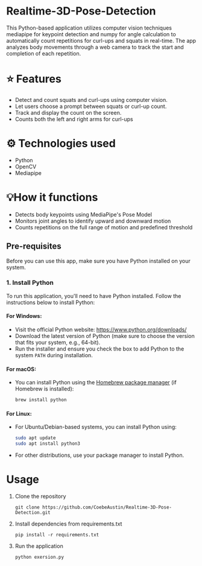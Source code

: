 # Realtime-3D-Pose-Detection
This Python-based application utilizes computer vision techniques mediapipe for keypoint detection and numpy for angle calculation to automatically count repetitions for curl-ups and squats in real-time. The app analyzes body movements through a web camera to track the start and completion of each repetition.

# ⭐ Features 
* Detect and count squats and curl-ups using computer vision.
* Let users choose a prompt between squats or curl-up count.
* Track and display the count on the screen.
* Counts both the left and right arms for curl-ups

# ⚙️ Technologies used 
* Python
* OpenCV
* Mediapipe

# 💡How it functions
* Detects body keypoints using MediaPipe's Pose Model
* Monitors joint angles to identify upward and downward motion
* Counts repetitions on the full range of motion and predefined threshold

## Pre-requisites
Before you can use this app, make sure you have Python installed on your system.

### 1. Install Python
To run this application, you'll need to have Python installed. Follow the instructions below to install Python:

#### For Windows:
- Visit the official Python website: https://www.python.org/downloads/
- Download the latest version of Python (make sure to choose the version that fits your system, e.g., 64-bit).
- Run the installer and ensure you check the box to add Python to the system `PATH` during installation.

#### For macOS:
- You can install Python using the [Homebrew package manager](https://brew.sh/) (if Homebrew is installed):
  ```bash
  brew install python

#### For Linux:
- For Ubuntu/Debian-based systems, you can install Python using:
  ```bash
  sudo apt update
  sudo apt install python3
- For other distributions, use your package manager to install Python. 

# Usage 
1. Clone the repository
   ```
   git clone https://github.com/CoebeAustin/Realtime-3D-Pose-Detection.git
   ```
2. Install dependencies from requirements.txt
    ```
    pip install -r requirements.txt
    ```
3. Run the application
   ```
   python exersion.py
   ```
